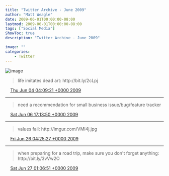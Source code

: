 ```yaml
---
title: "Twitter Archive - June 2009"
author: "Matt Weagle"
date: 2009-06-01T00:00:00-08:00
lastmod: 2009-06-01T00:00:00-08:00
tags: ["Social Media"]
ShowToc: true
description: "Twitter Archive - June 2009"

image: ""
categories: 
    - Twitter
---
```

![image](/sadtwitterbird3.jpg)

> life imitates dead art: http://bit\.ly/2cLpj

<img src="./media/tweet.ico" width="12" /> [Thu Jun 04 04:09:21 +0000 2009](https://twitter.com/mweagle/status/2025578709)

----

> need a recommendation for small business issue/bug/feature tracker

<img src="./media/tweet.ico" width="12" /> [Sat Jun 06 17:13:50 +0000 2009](https://twitter.com/mweagle/status/2055939077)

----

> values fail: http://imgur\.com/VMI4j\.jpg

<img src="./media/tweet.ico" width="12" /> [Fri Jun 26 04:25:27 +0000 2009](https://twitter.com/mweagle/status/2339173108)

----

> when preparing for a road trip, make sure you don't forget anything: http://bit\.ly/3vVw2O

<img src="./media/tweet.ico" width="12" /> [Sat Jun 27 01:06:51 +0000 2009](https://twitter.com/mweagle/status/2352857307)